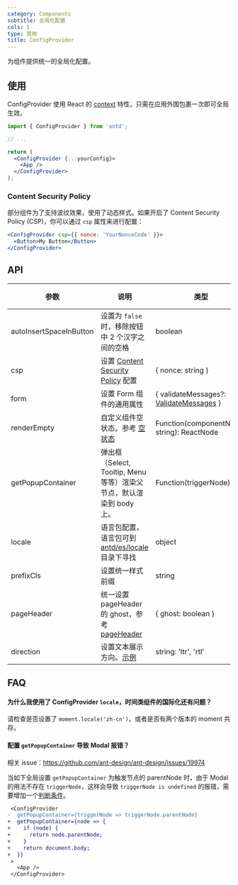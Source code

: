 ```yaml
---
category: Components
subtitle: 全局化配置
cols: 1
type: 其他
title: ConfigProvider
---
```


为组件提供统一的全局化配置。

## 使用

ConfigProvider 使用 React 的 [context](https://facebook.github.io/react/docs/context.html) 特性，只需在应用外围包裹一次即可全局生效。

```jsx
import { ConfigProvider } from 'antd';

// ...

return (
  <ConfigProvider {...yourConfig}>
    <App />
  </ConfigProvider>
);
```

### Content Security Policy

部分组件为了支持波纹效果，使用了动态样式。如果开启了 Content Security Policy (CSP)，你可以通过 `csp` 属性来进行配置：

```jsx
<ConfigProvider csp={{ nonce: 'YourNonceCode' }}>
  <Button>My Button</Button>
</ConfigProvider>
```

## API

| 参数 | 说明 | 类型 | 默认值 | 版本 |
| --- | --- | --- | --- | --- |
| autoInsertSpaceInButton | 设置为 `false` 时，移除按钮中 2 个汉字之间的空格 | boolean | true |  |
| csp | 设置 [Content Security Policy](https://developer.mozilla.org/en-US/docs/Web/HTTP/CSP) 配置 | { nonce: string } | - |  |
| form | 设置 Form 组件的通用属性 | { validateMessages?: [ValidateMessages](/components/form/#validateMessages) } | - |  |
| renderEmpty | 自定义组件空状态。参考 [空状态](/components/empty/) | Function(componentName: string): ReactNode | - |  |
| getPopupContainer | 弹出框（Select, Tooltip, Menu 等等）渲染父节点，默认渲染到 body 上。 | Function(triggerNode) | () => document.body |  |
| locale | 语言包配置，语言包可到 [antd/es/locale](http://unpkg.com/antd/es/locale/) 目录下寻找 | object | - |  |
| prefixCls | 设置统一样式前缀 | string | ant |  |
| pageHeader | 统一设置 pageHeader 的 ghost，参考 [pageHeader](<(/components/page-header)>) | { ghost: boolean } | 'true' |  |
| direction | 设置文本展示方向。[示例](#components-config-provider-demo-direction) | string: 'ltr', 'rtl' | ltr |  |

## FAQ

#### 为什么我使用了 ConfigProvider `locale`，时间类组件的国际化还有问题？

请检查是否设置了 `moment.locale('zh-cn')`，或者是否有两个版本的 moment 共存。

#### 配置 `getPopupContainer` 导致 Modal 报错？

相关 issue：https://github.com/ant-design/ant-design/issues/19974

当如下全局设置 `getPopupContainer` 为触发节点的 parentNode 时，由于 Modal 的用法不存在 `triggerNode`，这样会导致 `triggerNode is undefined` 的报错，需要增加一个[判断条件](https://github.com/afc163/feedback-antd/commit/3e4d1ad1bc1a38460dc3bf3c56517f737fe7d44a)。

```diff
 <ConfigProvider
-  getPopupContainer={triggerNode => triggerNode.parentNode}
+  getPopupContainer={node => {
+    if (node) {
+      return node.parentNode;
+    }
+    return document.body;
+  }}
 >
   <App />
 </ConfigProvider>
```
